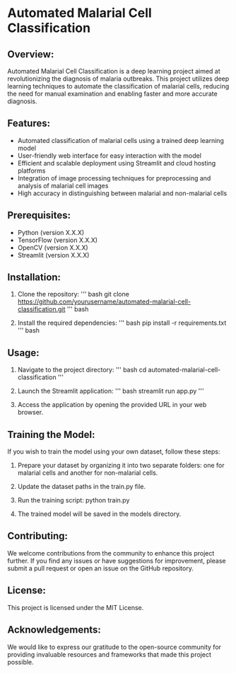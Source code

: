# Automated Malarial Cell Classification

## Overview:

Automated Malarial Cell Classification is a deep learning project aimed at revolutionizing the diagnosis of malaria outbreaks. This project utilizes deep learning techniques to automate the classification of malarial cells, reducing the need for manual examination and enabling faster and more accurate diagnosis.

## Features:

- Automated classification of malarial cells using a trained deep learning model
- User-friendly web interface for easy interaction with the model
- Efficient and scalable deployment using Streamlit and cloud hosting platforms
- Integration of image processing techniques for preprocessing and analysis of malarial cell images
- High accuracy in distinguishing between malarial and non-malarial cells

## Prerequisites:

- Python (version X.X.X)
- TensorFlow (version X.X.X)
- OpenCV (version X.X.X)
- Streamlit (version X.X.X)

## Installation:

1. Clone the repository:
   ''' bash
   git clone https://github.com/yourusername/automated-malarial-cell-classification.git
   ''' bash

3. Install the required dependencies:
   ''' bash
   pip install -r requirements.txt
   ''' bash

## Usage:

1. Navigate to the project directory:
   ''' bash
   cd automated-malarial-cell-classification
   '''

3. Launch the Streamlit application:
   ''' bash
   streamlit run app.py
   '''

5. Access the application by opening the provided URL in your web browser.

## Training the Model:

If you wish to train the model using your own dataset, follow these steps:

1. Prepare your dataset by organizing it into two separate folders: one for malarial cells and another for non-malarial cells.

2. Update the dataset paths in the train.py file.

3. Run the training script:
   python train.py

4. The trained model will be saved in the models directory.

## Contributing:

We welcome contributions from the community to enhance this project further. If you find any issues or have suggestions for improvement, please submit a pull request or open an issue on the GitHub repository.

## License:

This project is licensed under the MIT License.

## Acknowledgements:

We would like to express our gratitude to the open-source community for providing invaluable resources and frameworks that made this project possible.
